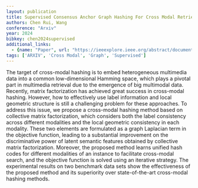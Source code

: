 ```yaml
---
layout: publication
title: Supervised Consensus Anchor Graph Hashing For Cross Modal Retrieval
authors: Chen Rui, Wang
conference: "Arxiv"
year: 2024
bibkey: chen2024supervised
additional_links:
  - {name: "Paper", url: "https://ieeexplore.ieee.org/abstract/document/7466099"}
tags: ['ARXIV', 'Cross Modal', 'Graph', 'Supervised']
---
```

<p>The target of cross-modal hashing is to embed heterogeneous
multimedia data into a common low-dimensional Hamming space, which plays
a pivotal part in multimedia retrieval due to the emergence of big
multimodal data. Recently, matrix factorization has achieved great
success in cross-modal hashing. However, how to effectively use label
information and local geometric structure is still a challenging problem
for these approaches. To address this issue, we propose a cross-modal
hashing method based on collective matrix factorization, which considers
both the label consistency across different modalities and the local
geometric consistency in each modality. These two elements are
formulated as a graph Laplacian term in the objective function, leading
to a substantial improvement on the discriminative power of latent
semantic features obtained by collective matrix factorization. Moreover,
the proposed method learns unified hash codes for different modalities
of an instance to facilitate cross-modal search, and the objective
function is solved using an iterative strategy. The experimental results
on two benchmark data sets show the effectiveness of the proposed method
and its superiority over state-of-the-art cross-modal hashing
methods.</p>
